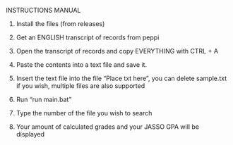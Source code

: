 INSTRUCTIONS MANUAL 

1. Install the files (from releases) 

2. Get an ENGLISH transcript of records from peppi 

3. Open the transcript of records and copy EVERYTHING with CTRL + A 

4. Paste the contents into a text file and save it. 

5. Insert the text file into the file “Place txt here”, you can delete sample.txt if you wish, multiple files are also supported 

6. Run “run main.bat” 

7. Type the number of the file you wish to search 

8. Your amount of calculated grades and your JASSO GPA will be displayed 

 
